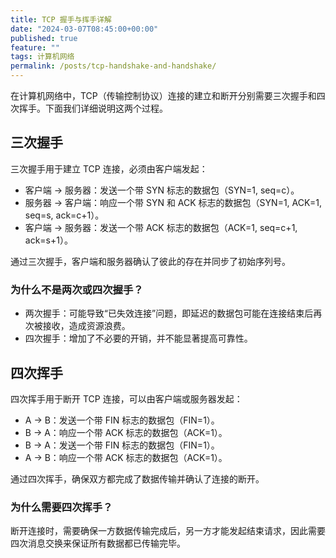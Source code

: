 ```yaml
---
title: TCP 握手与挥手详解
date: "2024-03-07T08:45:00+00:00"
published: true
feature: ""
tags: 计算机网络
permalink: /posts/tcp-handshake-and-handshake/
---
```


在计算机网络中，TCP（传输控制协议）连接的建立和断开分别需要三次握手和四次挥手。下面我们详细说明这两个过程。

## 三次握手

三次握手用于建立 TCP 连接，必须由客户端发起：

- 客户端 -> 服务器：发送一个带 SYN 标志的数据包（SYN=1, seq=c）。
- 服务器 -> 客户端：响应一个带 SYN 和 ACK 标志的数据包（SYN=1, ACK=1, seq=s, ack=c+1）。
- 客户端 -> 服务器：发送一个带 ACK 标志的数据包（ACK=1, seq=c+1, ack=s+1）。

通过三次握手，客户端和服务器确认了彼此的存在并同步了初始序列号。

### 为什么不是两次或四次握手？

- 两次握手：可能导致“已失效连接”问题，即延迟的数据包可能在连接结束后再次被接收，造成资源浪费。
- 四次握手：增加了不必要的开销，并不能显著提高可靠性。

## 四次挥手

四次挥手用于断开 TCP 连接，可以由客户端或服务器发起：

- A -> B：发送一个带 FIN 标志的数据包（FIN=1）。
- B -> A：响应一个带 ACK 标志的数据包（ACK=1）。
- B -> A：发送一个带 FIN 标志的数据包（FIN=1）。
- A -> B：响应一个带 ACK 标志的数据包（ACK=1）。

通过四次挥手，确保双方都完成了数据传输并确认了连接的断开。

### 为什么需要四次挥手？

断开连接时，需要确保一方数据传输完成后，另一方才能发起结束请求，因此需要四次消息交换来保证所有数据都已传输完毕。
